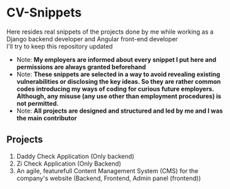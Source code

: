 # CV-Snippets
Here resides real snippets of the projects done by me while working as a Django backend developer and Angular front-end developer  
I'll try to keep this repository updated  
- Note: **My employers are informed about every snippet I put here and permissions are always granted beforehand**
- Note: **These snippets are selected in a way to avoid revealing existing vulnerabilities or disclosing the key ideas. So they are rather common codes introducing my ways of coding for curious future employers. Although, any misuse (any use other than employment procedures) is not permitted.**
- Note: **All projects are designed and structured and led by me and I was the main contributor**
## Projects
1. Daddy Check Application (Only backend)
2. Zi Check Application (Only Backend)
3. An agile, featurefull Content Management System (CMS) for the company's website (Backend, Frontend, Admin panel (frontend))
